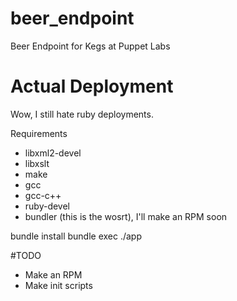 beer_endpoint
=============

Beer Endpoint for Kegs at Puppet Labs


# Actual Deployment

Wow, I still hate ruby deployments.


Requirements

  * libxml2-devel
  * libxslt
  * make
  * gcc
  * gcc-c++
  * ruby-devel
  * bundler (this is the wosrt), I'll make an RPM soon

  bundle install
  bundle exec ./app


#TODO

  * Make an RPM
  * Make init scripts
